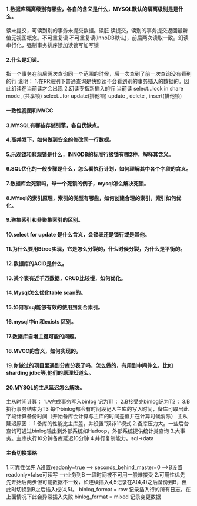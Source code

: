 #### 1.数据库隔离级别有哪些，各自的含义是什么，MYSQL默认的隔离级别是是什么。
读未提交，可读到别的事务未提交数据。读脏
读提交，读别的事务提交返回最新值无视图概念。不可重复读
不可重复读(InnoDB默认)，前后两次读取一致。幻读
串行化，强制事务排序读加读锁写加写锁

#### 2.什么是幻读。
指一个事务在前后两次查询同一个范围的时候，后一次查到了前一次查询没有看到的行
说明：
1.在RR级别下普通查询是快照读不会看到别的事务插入的数据的。因此幻读在当前读才会出现
2.幻读专指新插入的行
当前读
select...lock in share mode ,(共享锁)
select...for update(排他锁)
update , delete , insert(排他锁)

#### 一致性视图和MVCC


#### 3.MYSQL有哪些存储引擎，各自优缺点。

#### 4.高并发下，如何做到安全的修改同一行数据。

#### 5.乐观锁和悲观锁是什么，INNODB的标准行级锁有哪2种，解释其含义。

#### 6.SQL优化的一般步骤是什么，怎么看执行计划，如何理解其中各个字段的含义。

#### 7.数据库会死锁吗，举一个死锁的例子，mysql怎么解决死锁。

#### 8.MYsql的索引原理，索引的类型有哪些，如何创建合理的索引，索引如何优化。

#### 9.聚集索引和非聚集索引的区别。

#### 10.select for update 是什么含义，会锁表还是锁行或是其他。

#### 11.为什么要用Btree实现，它是怎么分裂的，什么时候分裂，为什么是平衡的。

#### 12.数据库的ACID是什么。

#### 13.某个表有近千万数据，CRUD比较慢，如何优化。

#### 14.Mysql怎么优化table scan的。

#### 15.如何写sql能够有效的使用到复合索引。

#### 16.mysql中in 和exists 区别。

#### 17.数据库自增主键可能的问题。

#### 18.MVCC的含义，如何实现的。

#### 19.你做过的项目里遇到分库分表了吗，怎么做的，有用到中间件么，比如sharding jdbc等,他们的原理知道么。



#### 20.MYSQL的主从延迟怎么解决。
主从时间计算：
    1.A完成事务写入binlog 记为T1； 
    2.B接受完binlog记为T2； 
    3.B执行事务结束为T3
   每个binlog都会有时间段记入主库的写入时间，备库可取出此字段计算备份时间（开始备库会计算与主库的时间差值并在计算时候消除）
主从延迟原因：
    1.备库的性能比主库差，并设置"双非1"模式
    2.备库压力大。一些后台查询可通过binlog输出到外部系统如Hadoop，外部系统提供统计类查询
    3.大事务。主库执行10分钟备库延迟10分钟
    4.并行复制能力。sql->data

#### 主备切换策略
1.可靠性优先
   A设置readonly=true --> seconds_behind_master=0 -->B设置readonly=false可读写 -->业务到B
   一段时间被不可用一般难接受
2.可用性优先
   先开始后两步但可能数据不一致，如连续插入4,5记录在A(4,4)之后备份到B，但此时切换到B之后插入成(4,5)。
   binlog_format = row 记录插入行的所有日志。在上面情况下此会异常插入失败
   binlog_format = mixed 记录变更数据
   


















